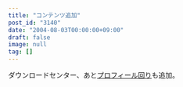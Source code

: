 ```yaml
---
title: "コンテンツ追加"
post_id: "3140"
date: "2004-08-03T00:00:00+09:00"
draft: false
image: null
tag: []
---
```



ダウンロードセンター、あと[プロフィール回り](/category/about)も追加。
